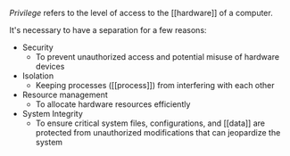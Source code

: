 *Privilege* refers to the level of access to the [[hardware]] of a computer. 

It's necessary to have a separation for a few reasons:
- Security
	- To prevent unauthorized access and potential misuse of hardware devices
- Isolation
	- Keeping processes ([[process]]) from interfering with each other
- Resource management
	- To allocate hardware resources efficiently
- System Integrity
	- To ensure critical system files, configurations, and [[data]] are protected from unauthorized modifications that can jeopardize the system